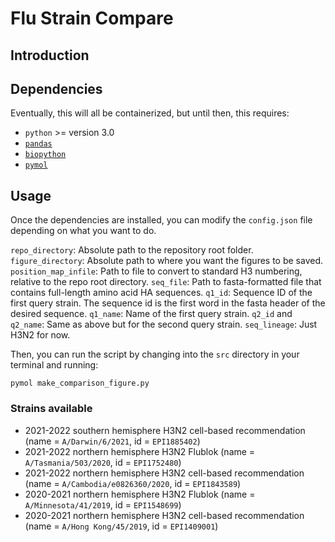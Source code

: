 # Flu Strain Compare

## Introduction

## Dependencies

Eventually, this will all be containerized, but until then, this requires:

* `python` >= version 3.0
* [`pandas`](https://pypi.org/project/pandas/)
* [`biopython`](https://pypi.org/project/biopython/)
* [`pymol`](https://github.com/schrodinger/pymol-open-source)

## Usage

Once the dependencies are installed, you can modify the `config.json` file depending on what you want to do.

`repo_directory`: Absolute path to the repository root folder.
`figure_directory`: Absolute path to where you want the figures to be saved.
`position_map_infile`: Path to file to convert to standard H3 numbering, relative to the repo root directory.
`seq_file`: Path to fasta-formatted file that contains full-length amino acid HA sequences.
`q1_id`: Sequence ID of the first query strain. The sequence id is the first word in the fasta header of the desired sequence.
`q1_name`: Name of the first query strain.
`q2_id` and `q2_name`: Same as above but for the second query strain.
`seq_lineage`: Just H3N2 for now.

Then, you can run the script by changing into the `src` directory in your terminal and running:

```
pymol make_comparison_figure.py
```

### Strains available
* 2021-2022 southern hemisphere H3N2 cell-based recommendation (name = `A/Darwin/6/2021`, id = `EPI1885402`)
* 2021-2022 northern hemisphere H3N2 Flublok (name = `A/Tasmania/503/2020`, id = `EPI1752480`)
* 2021-2022 northern hemisphere H3N2 cell-based recommendation (name = `A/Cambodia/e0826360/2020`, id =  `EPI1843589`)
* 2020-2021 northern hemisphere H3N2 Flublok (name = `A/Minnesota/41/2019`, id = `EPI1548699`)
* 2020-2021 northern hemisphere H3N2 cell-based recommendation (name = `A/Hong Kong/45/2019`, id = `EPI1409001`) 